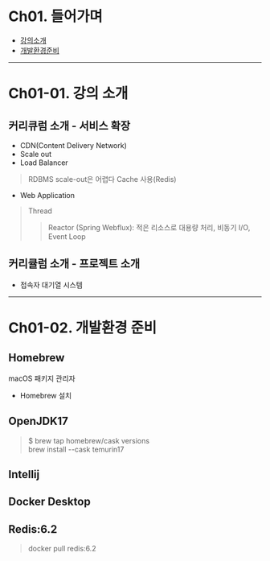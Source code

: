 # Ch01. 들어가며
- [강의소개](#ch01-01-강의-소개)
- [개발환경준비](#ch01-02-개발환경-준비)


---------------------------------------------------------------------------------------------------------------------------
# Ch01-01. 강의 소개
## 커리큐럼 소개 - 서비스 확장
- CDN(Content Delivery Network)
- Scale out
- Load Balancer
> RDBMS scale-out은 어렵다 Cache 사용(Redis)
- Web Application
> Thread
> > Reactor (Spring Webflux): 적은 리소스로 대용량 처리, 비동기 I/O, Event Loop

## 커리큘럼 소개 - 프로젝트 소개
- 접속자 대기열 시스템


---------------------------------------------------------------------------------------------------------------------------
# Ch01-02. 개발환경 준비
## Homebrew
macOS 패키지 관리자
- Homebrew 설치
## OpenJDK17
> $ brew tap homebrew/cask versions  
> brew install --cask temurin17
## Intellij
## Docker Desktop
## Redis:6.2
> docker pull redis:6.2